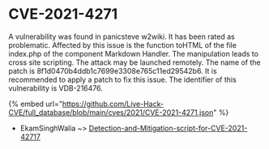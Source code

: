 # CVE-2021-4271

A vulnerability was found in panicsteve w2wiki. It has been rated as problematic. Affected by this issue is the function toHTML of the file index.php of the component Markdown Handler. The manipulation leads to cross site scripting. The attack may be launched remotely. The name of the patch is 8f1d0470b4ddb1c7699e3308e765c11ed29542b6. It is recommended to apply a patch to fix this issue. The identifier of this vulnerability is VDB-216476.

{% embed url="https://github.com/Live-Hack-CVE/full_database/blob/main/cves/2021/CVE-2021-4271.json" %}


* EkamSinghWalia ~> [Detection-and-Mitigation-script-for-CVE-2021-42717](https://www.alice-snow.ru/2021/database/cve-2021-4271/detection-and-mitigation-script-for-cve-2021-42717-ekamsinghwalia)
